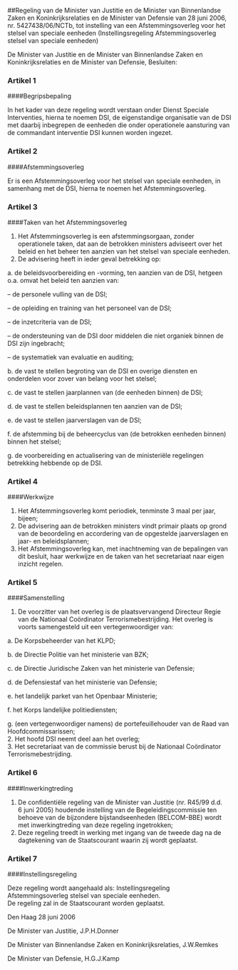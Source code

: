 <meta http-equiv='Content-Type' content='text/html; charset=utf-8' />

##Regeling van de Minister van Justitie en de Minister van Binnenlandse Zaken en Koninkrijksrelaties en de Minister van Defensie van 28 juni 2006, nr. 5427438/06/NCTb, tot instelling van een Afstemmingsoverleg voor het stelsel van speciale eenheden (Instellingsregeling Afstemmingsoverleg stelsel van speciale eenheden)

De Minister van Justitie en de Minister van Binnenlandse Zaken en Koninkrijksrelaties en de Minister van Defensie,  Besluiten:    

### Artikel  1  

####Begripsbepaling

In het kader van deze regeling wordt verstaan onder Dienst Speciale Interventies, hierna te noemen DSI, de eigenstandige organisatie van de DSI met daarbij inbegrepen de eenheden die onder operationele aansturing van de commandant interventie DSI kunnen worden ingezet.  

### Artikel  2  

####Afstemmingsoverleg

Er is een Afstemmingsoverleg voor het stelsel van speciale eenheden, in samenhang met de DSI, hierna te noemen het Afstemmingsoverleg.  

### Artikel  3  

####Taken van het Afstemmingsoverleg

1.  Het Afstemmingsoverleg is een afstemmingsorgaan, zonder operationele taken, dat aan de betrokken ministers adviseert over het beleid en het beheer ten aanzien van het stelsel van speciale eenheden.   
2.  De advisering heeft in ieder geval betrekking op: 

a. de beleidsvoorbereiding en -vorming, ten aanzien van de DSI, hetgeen o.a. omvat het beleid ten aanzien van: 

– de personele vulling van de DSI;  

– de opleiding en training van het personeel van de DSI;  

– de inzetcriteria van de DSI;  

– de ondersteuning van de DSI door middelen die niet organiek binnen de DSI zijn ingebracht;  

– de systematiek van evaluatie en auditing;    

b. de vast te stellen begroting van de DSI en overige diensten en onderdelen voor zover van belang voor het stelsel;  

c. de vast te stellen jaarplannen van (de eenheden binnen) de DSI;  

d. de vast te stellen beleidsplannen ten aanzien van de DSI;  

e. de vast te stellen jaarverslagen van de DSI;  

f. de afstemming bij de beheercyclus van (de betrokken eenheden binnen) binnen het stelsel;  

g. de voorbereiding en actualisering van de ministeriële regelingen betrekking hebbende op de DSI.     

### Artikel  4  

####Werkwijze

1.  Het Afstemmingsoverleg komt periodiek, tenminste 3 maal per jaar, bijeen;   
2.  De advisering aan de betrokken ministers vindt primair plaats op grond van de beoordeling en accordering van de opgestelde jaarverslagen en jaar- en beleidsplannen;   
3.  Het Afstemmingsoverleg kan, met inachtneming van de bepalingen van dit besluit, haar werkwijze en de taken van het secretariaat naar eigen inzicht regelen.   

### Artikel  5  

####Samenstelling

1.  De voorzitter van het overleg is de plaatsvervangend Directeur Regie van de Nationaal Coördinator Terrorismebestrijding. Het overleg is voorts samengesteld uit een vertegenwoordiger van: 

a. De Korpsbeheerder van het KLPD;  

b. de Directie Politie van het ministerie van BZK;  

c. de Directie Juridische Zaken van het ministerie van Defensie;  

d. de Defensiestaf van het ministerie van Defensie;  

e. het landelijk parket van het Openbaar Ministerie;  

f. het Korps landelijke politiediensten;  

g. (een vertegenwoordiger namens) de portefeuillehouder van de Raad van Hoofdcommissarissen;     
2.  Het hoofd DSI neemt deel aan het overleg;   
3.  Het secretariaat van de commissie berust bij de Nationaal Coördinator Terrorismebestrijding.   

### Artikel  6  

####Inwerkingtreding

1.  De confidentiële regeling van de Minister van Justitie (nr. R45/99 d.d. 6 juni 2005) houdende instelling van de Begeleidingscommissie ten behoeve van de bijzondere bijstandseenheden (BELCOM-BBE) wordt met inwerkingtreding van deze regeling ingetrokken;   
2.  Deze regeling treedt in werking met ingang van de tweede dag na de dagtekening van de Staatscourant waarin zij wordt geplaatst.   

### Artikel  7  

####Instellingsregeling

Deze regeling wordt aangehaald als: Instellingsregeling Afstemmingsoverleg stelsel van speciale eenheden.  
De regeling zal in de Staatscourant worden geplaatst.   

Den Haag 
28 juni 2006   

De 
Minister van Justitie, 
J.P.H.Donner 

De 
Minister van Binnenlandse Zaken en Koninkrijksrelaties, 
J.W.Remkes 

De 
Minister van Defensie, 
H.G.J.Kamp   
